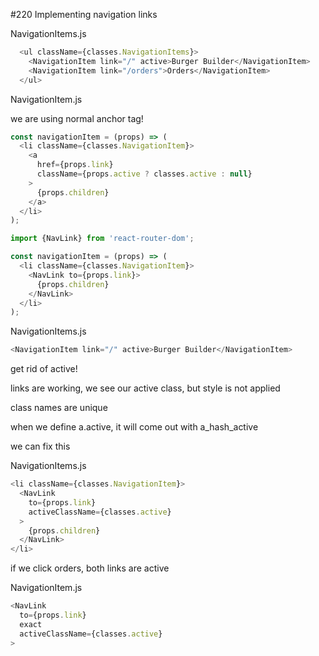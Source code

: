 #220 Implementing navigation links

NavigationItems.js

```js
  <ul className={classes.NavigationItems}>
    <NavigationItem link="/" active>Burger Builder</NavigationItem>
    <NavigationItem link="/orders">Orders</NavigationItem>
  </ul>
```

NavigationItem.js

we are using normal anchor tag!

```js
const navigationItem = (props) => (
  <li className={classes.NavigationItem}>
    <a 
      href={props.link}
      className={props.active ? classes.active : null}
    >
      {props.children}
    </a>
  </li>
);
```

```js
import {NavLink} from 'react-router-dom';
```

```js
const navigationItem = (props) => (
  <li className={classes.NavigationItem}>
    <NavLink to={props.link}>
      {props.children}
    </NavLink>
  </li>
);
```

NavigationItems.js

```js
<NavigationItem link="/" active>Burger Builder</NavigationItem>
```

get rid of active!

links are working, we see our active class, but style is not applied

class names are unique

when we define a.active, it will come out with a_hash_active

we can fix this

NavigationItems.js

```js
<li className={classes.NavigationItem}>
  <NavLink 
    to={props.link}
    activeClassName={classes.active}
  >
    {props.children}
  </NavLink>
</li>
```

if we click orders, both links are active

NavigationItem.js

```js
<NavLink 
  to={props.link}
  exact
  activeClassName={classes.active}
>
```







